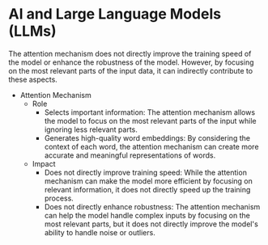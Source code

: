 # AI and Large Language Models (LLMs)

The attention mechanism does not directly improve the training speed of the model or enhance the robustness of the model. However, by focusing on the most relevant parts of the input data, it can indirectly contribute to these aspects.

- Attention Mechanism
    - Role
        - Selects important information: The attention mechanism allows the model to focus on the most relevant parts of the input while ignoring less relevant parts.
        - Generates high-quality word embeddings: By considering the context of each word, the attention mechanism can create more accurate and meaningful representations of words.
    - Impact
        - Does not directly improve training speed: While the attention mechanism can make the model more efficient by focusing on relevant information, it does not directly speed up the training process.
        - Does not directly enhance robustness: The attention mechanism can help the model handle complex inputs by focusing on the most relevant parts, but it does not directly improve the model's ability to handle noise or outliers.
